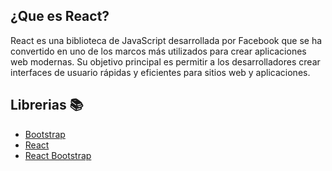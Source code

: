 ## ¿Que es React?
React es una biblioteca de JavaScript desarrollada por Facebook que se ha convertido en uno de los marcos más utilizados para crear aplicaciones web modernas. Su objetivo principal es permitir a los desarrolladores crear interfaces de usuario rápidas y eficientes para sitios web y aplicaciones.

## Librerias 📚
- [Bootstrap](https://getbootstrap.com/)
- [React](https://es.react.dev/)
- [React Bootstrap](https://react-bootstrap.github.io/)

